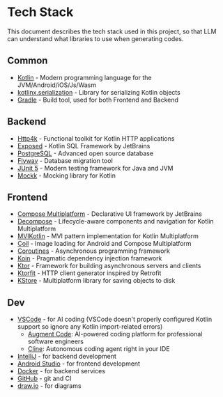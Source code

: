 # Tech Stack

This document describes the tech stack used in this project, so that LLM can understand what libraries to use when generating codes.

## Common

- [Kotlin](https://kotlinlang.org/) - Modern programming language for the JVM/Android/iOS/Js/Wasm
- [kotlinx.serialization](https://kotlinlang.org/docs/serialization.html) - Library for serializing Kotlin objects
- [Gradle](https://gradle.org/) - Build tool, used for both Frontend and Backend

## Backend

- [Http4k](https://www.http4k.org/) - Functional toolkit for Kotlin HTTP applications
- [Exposed](https://www.jetbrains.com/exposed/) - Kotlin SQL Framework by JetBrains
- [PostgreSQL](https://www.postgresql.org/) - Advanced open source database
- [Flyway](https://www.red-gate.com/products/flyway/) - Database migration tool
- [JUnit 5](https://junit.org/junit5/) - Modern testing framework for Java and JVM
- [Mockk](https://mockk.io/) - Mocking library for Kotlin

## Frontend

- [Compose Multiplatform](https://www.jetbrains.com/compose-multiplatform/) - Declarative UI framework by JetBrains
- [Decompose](https://arkivanov.github.io/Decompose/) - Lifecycle-aware components and navigation for Kotlin Multiplatform
- [MVIKotlin](https://arkivanov.github.io/MVIKotlin/) - MVI pattern implementation for Kotlin Multiplatform
- [Coil](https://coil-kt.github.io/coil/) - Image loading for Android and Compose Multiplatform
- [Coroutines](https://kotlinlang.org/docs/coroutines-guide.html) - Asynchronous programming framework
- [Koin](https://insert-koin.io/) - Pragmatic dependency injection framework
- [Ktor](https://ktor.io/) - Framework for building asynchronous servers and clients
- [Ktorfit](https://github.com/Foso/Ktorfit) - HTTP client generator inspired by Retrofit
- [KStore](https://github.com/xxfast/KStore) - Multiplatform library for saving objects to disk

## Dev

- [VSCode](https://code.visualstudio.com/) - for AI coding (VSCode doesn't properly configured Kotlin support so ignore any Kotlin import-related errors)
  - [Augment Code](https://www.augmentcode.com/): AI-powered coding platform for professional software engineers
  - [Cline](https://cline.bot/): Autonomous coding agent right in your IDE
- [IntelliJ](https://www.jetbrains.com/idea/) - for backend development
- [Android Studio](https://developer.android.com/studio) - for frontend development
- [Docker](https://www.docker.com/) - for backend services
- [GitHub](https://github.com/) - git and CI
- [draw.io](https://www.drawio.com/) - for diagrams
